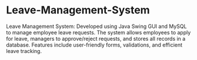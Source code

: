 # Leave-Management-System
Leave Management System: Developed using Java Swing GUI and MySQL to manage employee leave requests. The system allows employees to apply for leave, managers to approve/reject requests, and stores all records in a database. Features include user-friendly forms, validations, and efficient leave tracking.
